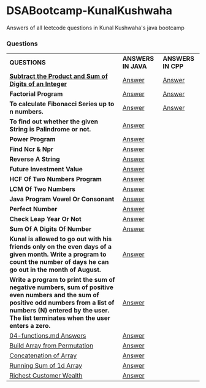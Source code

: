 # DSABootcamp-KunalKushwaha
Answers of all leetcode questions in Kunal Kushwaha's java bootcamp

### Questions
|            |            |           |
| ---------- | ---------- | --------- |
| **QUESTIONS** | **ANSWERS IN JAVA** | **ANSWERS IN CPP** |
| [**Subtract the Product and Sum of Digits of an Integer**](https://leetcode.com/problems/subtract-the-product-and-sum-of-digits-of-an-integer/) | [Answer](Answers/answer0.java) | [Answer](Answers_cpp/sub_pro_sum.cpp) |
| **Factorial Program** | [Answer](Answers/answer1.java) | [Answer](Answers_cpp/factorial.cpp) |
|**To calculate Fibonacci Series up to n numbers.** | [Answer](Answers/answer2.java) | [Answer](Answers_cpp/fibonacci.cpp) |
|**To find out whether the given String is Palindrome or not.** | [Answer](Answers/answer3.java) |
|**Power Program** | [Answer](Answers/answer4.java) |
|**Find Ncr & Npr** | [Answer](Answers/answer5.java) |
|**Reverse A String** | [Answer](Answers/answer6.java) |
|**Future Investment Value** | [Answer](Answers/answer7.java) |
|**HCF Of Two Numbers Program** | [Answer](Answers/answer8-15.java) |
|**LCM Of Two Numbers** | [Answer](Answers/answer8-15.java) |
|**Java Program Vowel Or Consonant** | [Answer](Answers/answer8-15.java) |
|**Perfect Number** | [Answer](Answers/answer8-15.java) |
|**Check Leap Year Or Not** | [Answer](Answers/answer8-15.java) |
|**Sum Of A Digits Of Number** | [Answer](Answers/answer8-15.java) |
|**Kunal is allowed to go out with his friends only on the even days of a given month. Write a program to count the number of days he can go out in the month of August.** | [Answer](Answers/answer8-15.java) |
|**Write a program to print the sum of negative numbers, sum of positive even numbers and the sum of positive odd numbers from a list of numbers (N) entered by the user. The list terminates when the user enters a zero.** | [Answer](Answers/answer8-15.java) |
|[04-functions.md Answers](https://github.com/kunal-kushwaha/DSA-Bootcamp-Java/blob/main/assignments/04-functions.md) | [Answer](Answers/answers-functions.java) |
|[Build Array from Permutation](https://leetcode.com/problems/build-array-from-permutation/) | [Answer](Answers/buildArray_leetcode.java) |
|[Concatenation of Array](https://leetcode.com/problems/concatenation-of-array/) | [Answer](Answers/arrayCon_leetcode.java) |
|[Running Sum of 1d Array](https://leetcode.com/problems/running-sum-of-1d-array/) | [Answer](Answers/sum_of_1D_array.java) |
|[Richest Customer Wealth](https://leetcode.com/problems/richest-customer-wealth/) | [Answer](Answers/rich.java)|



